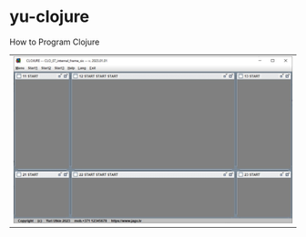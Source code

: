 # yu-clojure
How to Program Clojure

<html>
  <body>
  
  <head>
 </head>
  
<table border="0">
  <tr>
    <td><a href="https://yu-2023.github.io/yu-clojure" target="_blank"><img src="screen/CLO_07_internal_frame_six.jpg"></a></td>
  </tr>
</table>

  </body>
</html>
